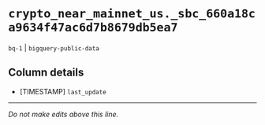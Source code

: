 # `crypto_near_mainnet_us._sbc_660a18ca9634f47ac6d7b8679db5ea7`
`bq-1` | `bigquery-public-data`

## Column details
* [TIMESTAMP] `last_update`

-------------------------------------------------------------------------------
*Do not make edits above this line.*
